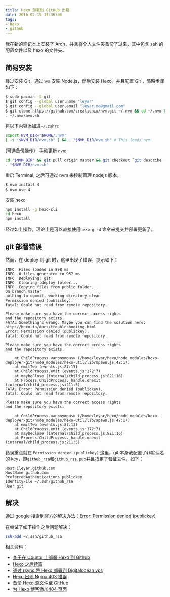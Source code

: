 ```yaml
---
title: Hexo 部署到 GitHub 出错
date: 2016-02-15 15:36:08
tags:
- hexo
- github
---
```


我在新的笔记本上安装了 Arch，并且将个人文件夹备份了过来，其中包含 ssh 的配置文件以及 hexo 的文件夹。

简易安装
----

经过安装 Git，通过`nvm` 安装 Node.js，然后安装 Hexo，并且配置 Git ，简略步骤如下：

```bash
$ sudo pacman -S git
$ git config --global user.name "leyar"
$ git config --global user.email "leyar.me@gmail.com"
$ git clone https://github.com/creationix/nvm.git ~/.nvm && cd ~/.nvm && git checkout `git describe --abbrev=0 --tags`
. ~/.nvm/nvm.sh
```
将以下内容添加进`~/.zshrc`
```bash
export NVM_DIR="$HOME/.nvm"
[ -s "$NVM_DIR/nvm.sh" ] && . "$NVM_DIR/nvm.sh" # This loads nvm
```
<!--more-->

(可选备份操作）
手动更新 `nvm`:
```bash
cd "$NVM_DIR" && git pull origin master && git checkout `git describe --abbrev=0 --tags`
. "$NVM_DIR/nvm.sh"
```
重启 Terminal, 之后可通过 nvm 来控制管理 nodejs 版本。

```bash
$ nvm install 4
$ nvm use 4
```
安装 hexo
```bash
npm install -g hexo-cli
cd hexo
npm install
```
经过如上操作，理论上是可以直接使用`hexo g -d` 命令来提交并部署更新了。

git 部署错误
----

然而，在 deploy 到 git 时，这里出现了错误，提示如下：

```
INFO  Files loaded in 898 ms
INFO  0 files generated in 957 ms
INFO  Deploying: git
INFO  Clearing .deploy folder...
INFO  Copying files from public folder...
On branch master
nothing to commit, working directory clean
Permission denied (publickey).
fatal: Could not read from remote repository.

Please make sure you have the correct access rights
and the repository exists.
FATAL Something's wrong. Maybe you can find the solution here: http://hexo.io/docs/troubleshooting.html
Error: Permission denied (publickey).
fatal: Could not read from remote repository.

Please make sure you have the correct access rights
and the repository exists.

    at ChildProcess.<anonymous> (/home/leyar/hexo/node_modules/hexo-deployer-git/node_modules/hexo-util/lib/spawn.js:42:17)
    at emitTwo (events.js:87:13)
    at ChildProcess.emit (events.js:172:7)
    at maybeClose (internal/child_process.js:821:16)
    at Process.ChildProcess._handle.onexit (internal/child_process.js:211:5)
FATAL Error: Permission denied (publickey).
fatal: Could not read from remote repository.

Please make sure you have the correct access rights
and the repository exists.

    at ChildProcess.<anonymous> (/home/leyar/hexo/node_modules/hexo-deployer-git/node_modules/hexo-util/lib/spawn.js:42:17)
    at emitTwo (events.js:87:13)
    at ChildProcess.emit (events.js:172:7)
    at maybeClose (internal/child_process.js:821:16)
    at Process.ChildProcess._handle.onexit (internal/child_process.js:211:5)

```

错误重点就在 `Permission denied (publickey)` 这里，git 本身我配置了非默认名的 key，即`github_rsa`和`github_rsa.pub`并且指定了验证文件。如下：

```config
Host ileyar.github.com
HostName github.com
PreferredAuthentications publickey
IdentityFile ~/.ssh/github_rsa
User git
```

解决
---

通过 google 搜索到官方的解决办法：[Error: Permission denied (publickey)](https://help.github.com/articles/error-permission-denied-publickey/)

在尝试了如下操作之后问题解决：
```bash
ssh-add ~/.ssh/github_rsa
```

相关资料：
+ [关于在 Ubuntu 上部署 Hexo 到 Github](http://www.leyar.me/create-a-blog-with-hexo-in-ubuntu/)
+ [Hexo 之后续篇](http://www.leyar.me/After-installing-Hexo/)
+ [通过 rsync 将 Hexo 部署到 Digitalocean vps](http://www.leyar.me/Digitalocean-vps-nginx-setup/)
+ [Hexo 出现 Nginx 403 错误](http://www.leyar.me/hexo-nginx-403-forbidden/)
+ [备份 Hexo 源文件至 GitHub](http://www.leyar.me/backup-your-blog-to-github/)
+ [为 Hexo 博客添加404 页面](http://www.leyar.me/create-404-page/)

